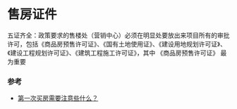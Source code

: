 # 售房证件

五证齐全：政策要求的售楼处（营销中心）必须在明显处要放出来项目所有的审批许可，包括《商品房预售许可证》、《国有土地使用证》、《建设用地规划许可证》、《建设工程规划许可证》、《建筑工程施工许可证》，其中 《商品房预售许可证》 最为重要

### 参考

- [第一次买房需要注意些什么？](https://www.zhihu.com/question/304514583/answer/959389230)
